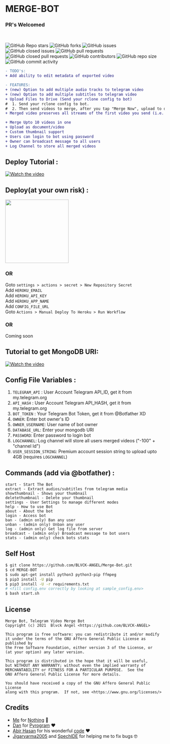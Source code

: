 # MERGE-BOT
### PR's Welcomed
<br>

![GitHub Repo stars](https://img.shields.io/github/stars/BLVCK-ANGEL/Merge-Bot?color=blue&style=flat)
![GitHub forks](https://img.shields.io/github/forks/BLVCK-ANGEL/Merge-Bot?color=green&style=flat)
![GitHub issues](https://img.shields.io/github/issues/BLVCK-ANGEL/Merge-Bot)
![GitHub closed issues](https://img.shields.io/github/issues-closed/BLVCK-ANGEL/Merge-Bot)
![GitHub pull requests](https://img.shields.io/github/issues-pr/BLVCK-ANGEL/Merge-Bot)
![GitHub closed pull requests](https://img.shields.io/github/issues-pr-closed/BLVCK-ANGEL/Merge-Bot)
![GitHub contributors](https://img.shields.io/github/contributors/BLVCK-ANGEL/Merge-Bot?style=flat)
![GitHub repo size](https://img.shields.io/github/repo-size/BLVCK-ANGEL/Merge-Bot?color=red)
![GitHub commit activity](https://img.shields.io/github/commit-activity/m/BLVCK-ANGEL/Merge-Bot)



```diff
- TODO's:
+ Add ability to edit metadata of exported video

- FEATURES:
+ (new) Option to add multiple audio tracks to telegram video
+ (new) Option to add multiple subtitles to telegram video
+ Upload Files to Drive (Send your rclone config to bot)
#  1. Send your rclone config to bot.
#  2. Then send videos to merge, after you tap "Merge Now", upload to drive option will available.
+ Merged video preserves all streams of the first video you send (i.e. all audiotracks/subtitles)

+ Merge Upto 10 videos in one 
+ Upload as document/video 
+ Custom thumbnail support
+ Users can login to bot using password
+ Owner can broadcast message to all users
+ Log Channel to store all merged videos

```
## Deploy Tutorial : 
[![Watch the video](https://img.youtube.com/vi/H-xVk_4zccs/hqdefault.jpg)](https://youtu.be/H-xVk_4zccs)

## Deploy(at your own risk) :
<p><a href="https://heroku.com/deploy?template=https://github.com/BLVCK-ANGEL/Merge-Bot"><img src="https://img.shields.io/badge/Deploy%20To%20Heroku-blueviolet?style=for-the-badge&logo=heroku" width="200""/></a></p>

### OR
Goto `settings > actions > secret > New Repository Secret` <br>
Add `HEROKU_EMAIL` <br>
Add `HEROKU_API_KEY` <br>
Add `HEROKU_APP_NAME` <br>
Add `CONFIG_FILE_URL` <br>
Goto `Actions > Manual Deploy To Heroku > Run Workflow`

### OR
Coming soon
## Tutorial to get MongoDB URI:
[![Watch the video](https://img.youtube.com/vi/OfQ7xxMylV4/hqdefault.jpg)](https://youtu.be/OfQ7xxMylV4)


## Config File Variables :
1. `TELEGRAM_API` : User Account Telegram API_ID, get it from my.telegram.org
2. `API_HASH` : User Account Telegram API_HASH, get it from my.telegram.org
3. `BOT_TOKEN` : Your Telegram Bot Token, get it from @Botfather XD
4. `OWNER`: Enter bot owner's ID
5. `OWNER_USERNAME`: User name of bot owner
6. `DATABASE_URL`: Enter your mongodb URI
7. `PASSWORD`: Enter password to login bot
8. `LOGCHANNEL`: Log channel will store all users merged videos ("-100" + "channel Id")
9. `USER_SESSION_STRING`: Premium account session string to upload upto 4GB (requires `LOGCHANNEL`)


## Commands (add via @botfather) :
```
start - Start The Bot
extract - Extract audios/subtitles from telegram media
showthumbnail - Shows your thumbnail
deletethumbnail - Delete your thumbnail
settings - User Settings to manage different modes
help - How to use Bot
about - About the bot
login - Access bot
ban - (admin only) Ban any user
unban - (admin only) Unban any user
log - (admin only) Get log file from server
broadcast - (admin only) Broadcast message to bot users
stats - (admin only) check bots stats
```

## Self Host
```sh
$ git clone https://github.com/BLVCK-ANGEL/Merge-Bot.git
$ cd MERGE-BOT
$ sudo apt-get install python3 python3-pip ffmpeg
$ pip3 install -U pip
$ pip3 install -U -r requirements.txt
# <fill config.env correctly by looking at sample_config.env>
$ bash start.sh
```

## License
```
Merge Bot, Telegram Video Merge Bot
Copyright (c) 2021  Blvck Angel <https://github.com/BLVCK-ANGEL>

This program is free software: you can redistribute it and/or modify
it under the terms of the GNU Affero General Public License as published by
the Free Software Foundation, either version 3 of the License, or
(at your option) any later version.

This program is distributed in the hope that it will be useful,
but WITHOUT ANY WARRANTY; without even the implied warranty of
MERCHANTABILITY or FITNESS FOR A PARTICULAR PURPOSE.  See the
GNU Affero General Public License for more details.

You should have received a copy of the GNU Affero General Public License
along with this program.  If not, see <https://www.gnu.org/licenses/>
```

## Credits

- [Me](https://github.com/yashoswalyo) for [Nothing](https://github.com/yashoswalyo/MERGE-BOT) 😬
- [Dan](https://github.com/delivrance) for [Pyrogram](https://github.com/pyrogram/pyrogram) ❤️
- [Abir Hasan](https://github.com/AbirHasan2005) for his wonderful [code](https://github.com/AbirHasan2005/VideoMerge-Bot) ❤️
- [Jigarvarma2005](https://github.com/Jigarvarma2005) and [SpechIDE](https://t.me/spechide) for helping me to fix bugs 🤓

